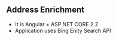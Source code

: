 ## Address Enrichment
- It is Angular + ASP.NET CORE 2.2 
- Application uses Bing Enity Search API 
